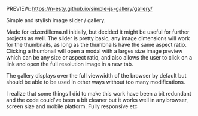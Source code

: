 PREVIEW: https://n-esty.github.io/simple-js-gallery/gallery/

Simple and stylish image slider / gallery.

Made for edzerdillema.nl initially, but decided it might be useful for further projects as well. The slider is pretty basic, any image dimensions will work for the thumbnails, as long as the thumbnails have the same aspect ratio. Clicking a thumbnail will open a modal with a larges size image preview which can be any size or aspect ratio, and also allows the user to click on a link and open the full resolution image in a new tab.

The gallery displays over the full viewwidth of the browser by default but should be able to be used in other ways without too many modifications.

I realize that some things I did to make this work have been a bit redundant and the code could've been a bit cleaner but it works well in any browser, screen size and mobile platform. Fully responsive etc
